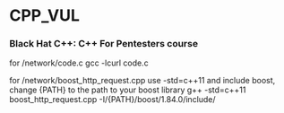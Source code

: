 # CPP_VUL
<h3><b>Black Hat C++</b>: C++ For Pentesters course</h3>

for /network/code.c
gcc -lcurl code.c

for /network/boost_http_request.cpp use -std=c++11 and include boost, change {PATH} to the path to your boost library
g++ -std=c++11 boost_http_request.cpp -I/{PATH}/boost/1.84.0/include/